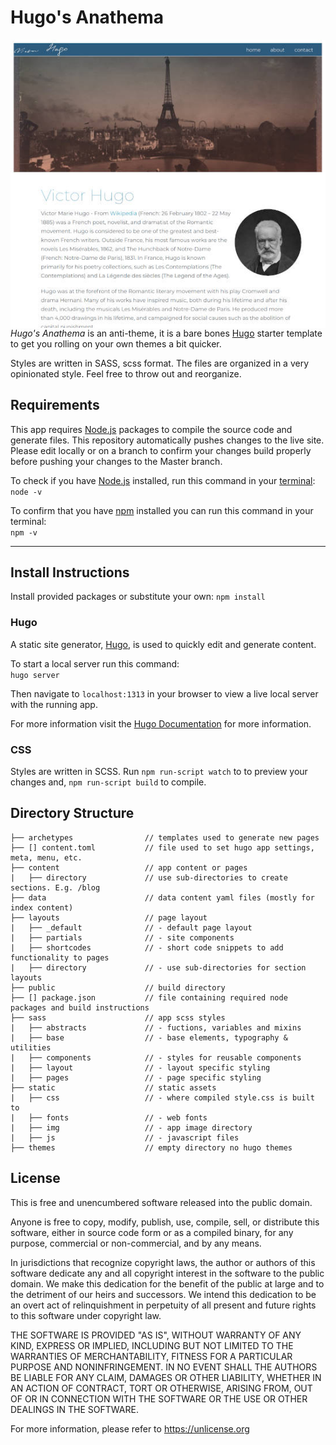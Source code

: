 # Hugo's Anathema

<img align="right" src="https://github.com/calligraffiti/hugos-anathema/blob/master/static/img/hugos-thumb.jpg">*Hugo's Anathema* is an anti-theme, it is a bare bones [Hugo](https://gohugo.io/) starter template to get you rolling on your own themes a bit quicker.

Styles are written in SASS, scss format. The files are organized in a very opinionated style. Feel free to throw out and reorganize.

## Requirements
This app requires [Node.js](https://nodejs.org/en/download/) packages to compile the source code and generate files. This repository automatically pushes changes to the live site. Please edit locally or on a branch to confirm your changes build properly before pushing your changes to the Master branch.

To check if you have [Node.js](https://nodejs.org) installed, run this command in your [terminal](https://en.wikipedia.org/wiki/Terminal_emulator):<br>
`node -v`

To confirm that you have [npm](https://www.npmjs.com/) installed you can run this command in your terminal:<br>
`npm -v`

---

## Install Instructions
Install provided packages or substitute your own:
`npm install`

### Hugo
A static site generator, [Hugo](https://gohugo.io), is used to quickly edit and generate content.

To start a local server run this command:<br>
`hugo server`

Then navigate to `localhost:1313` in your browser to view a live local server with the running app.

For more information visit the [Hugo Documentation](https://gohugo.io/getting-started/) for more information.

### CSS
Styles are written in SCSS. Run `npm run-script watch` to to preview your changes and, `npm run-script build` to compile.

## Directory Structure
```
├── archetypes                // templates used to generate new pages
├── [] content.toml           // file used to set hugo app settings, meta, menu, etc.
├── content                   // app content or pages
|   ├── directory             // use sub-directories to create sections. E.g. /blog
├── data                      // data content yaml files (mostly for index content)
├── layouts                   // page layout
|   ├── _default              // - default page layout
|   ├── partials              // - site components
|   ├── shortcodes            // - short code snippets to add functionality to pages
|   ├── directory             // - use sub-directories for section layouts
├── public                    // build directory
├── [] package.json           // file containing required node packages and build instructions
├── sass                      // app scss styles
|   ├── abstracts             // - fuctions, variables and mixins
|   ├── base                  // - base elements, typography & utilities
|   ├── components            // - styles for reusable components
|   ├── layout                // - layout specific styling
|   ├── pages                 // - page specific styling
├── static                    // static assets
|   ├── css                   // - where compiled style.css is built to
|   ├── fonts                 // - web fonts
|   ├── img                   // - app image directory
|   ├── js                    // - javascript files
├── themes                    // empty directory no hugo themes
```

## License
This is free and unencumbered software released into the public domain.

Anyone is free to copy, modify, publish, use, compile, sell, or distribute this software, either in source code form or as a compiled binary, for any purpose, commercial or non-commercial, and by any means.

In jurisdictions that recognize copyright laws, the author or authors of this software dedicate any and all copyright interest in the software to the public domain. We make this dedication for the benefit of the public at large and to the detriment of our heirs and successors. We intend this dedication to be an overt act of relinquishment in perpetuity of all present and future rights to this software under copyright law.

THE SOFTWARE IS PROVIDED "AS IS", WITHOUT WARRANTY OF ANY KIND, EXPRESS OR IMPLIED, INCLUDING BUT NOT LIMITED TO THE WARRANTIES OF MERCHANTABILITY, FITNESS FOR A PARTICULAR PURPOSE AND NONINFRINGEMENT. IN NO EVENT SHALL THE AUTHORS BE LIABLE FOR ANY CLAIM, DAMAGES OR OTHER LIABILITY, WHETHER IN AN ACTION OF CONTRACT, TORT OR OTHERWISE, ARISING FROM, OUT OF OR IN CONNECTION WITH THE SOFTWARE OR THE USE OR OTHER DEALINGS IN THE SOFTWARE.

For more information, please refer to <https://unlicense.org>
